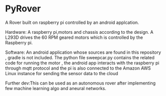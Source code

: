 # PyRover
A Rover built on raspberry pi controlled by an android applcation.

Hardware: A raspberry pi,motors and chassis according to the design.
A L293D drives the 60 RPM geared motors which is controlled by the Raspberry pi.

Software: An android application whose sources are found in this repository , gradle is not included.
The python file sweepcar.py contains the related code for running the motor , the android app interacts with the raspberry pi through mqtt protocol and the pi is also connected to the Amazon AWS Linux instance for sending the sensor data to the cloud 

Further dev:This can be used as an autonomous rover after implementing few machine learning algo and aneural networks.
